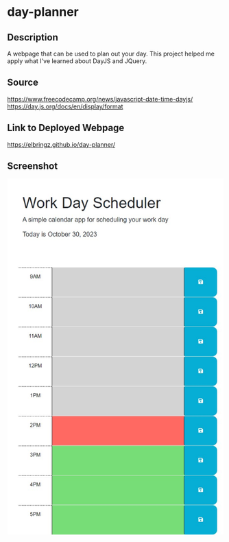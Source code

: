 # day-planner

## Description
A webpage that can be used to plan out your day. This project helped me apply what I've learned about DayJS and JQuery.

## Source
https://www.freecodecamp.org/news/javascript-date-time-dayjs/
https://day.js.org/docs/en/display/format

## Link to Deployed Webpage
https://elbringz.github.io/day-planner/

## Screenshot
![Screenshot of day planner webpage.](image.png)